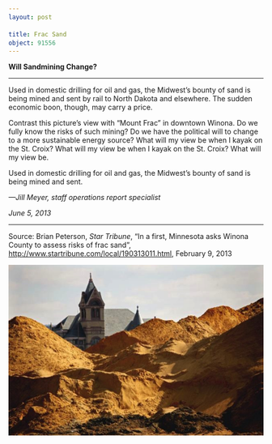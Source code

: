```yaml
---
layout: post

title: Frac Sand
object: 91556
---
```

**Will Sandmining Change?**

****

Used in domestic drilling for oil and gas, the Midwest’s bounty of sand is being mined and sent by rail to North Dakota and elsewhere. The sudden economic boon, though, may carry a price. 

Contrast this picture’s view with “Mount Frac” in downtown Winona. Do we fully know the risks of such mining? Do we have the political will to change to a more sustainable energy source? What will my view be when I kayak on the St. Croix? What will my view be when I kayak on the St. Croix? What will my view be.

Used in domestic drilling for oil and gas, the Midwest’s bounty of sand is being mined and sent.

*—Jill Meyer, staff operations report specialist*

*June 5, 2013*

****

Source: Brian Peterson, *Star Tribune*, “In a first, Minnesota
 asks Winona County to assess risks of frac sand”, http://www.startribune.com/local/190313011.html, February 9, 2013

![](../images/13-06-26_2004.211_FracSandEDIT-1.jpeg)

